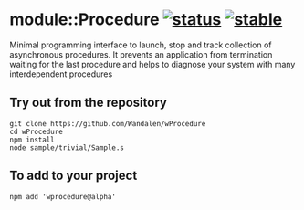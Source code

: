 
# module::Procedure [![status](https://github.com/Wandalen/wProcedure/workflows/publish/badge.svg)](https://github.com/Wandalen/wProcedure/actions?query=workflow%3Apublish) [![stable](https://img.shields.io/badge/stability-stable-brightgreen.svg)](https://github.com/emersion/stability-badges#stable)

Minimal programming interface to launch, stop and track collection of asynchronous procedures. It prevents an application from termination waiting for the last procedure and helps to diagnose your system with many interdependent procedures

## Try out from the repository
```
git clone https://github.com/Wandalen/wProcedure
cd wProcedure
npm install
node sample/trivial/Sample.s
```

## To add to your project
```
npm add 'wprocedure@alpha'
```
